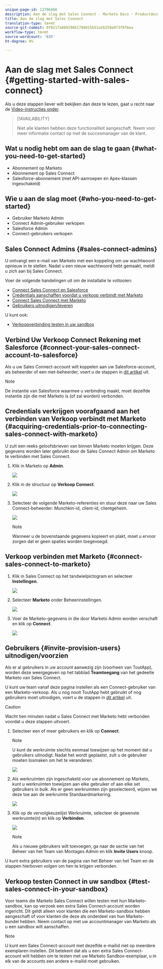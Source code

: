 ```yaml
---
unique-page-id: 13796466
description: Aan de slag met Sales Connect - Marketo Docs - Productdocumentatie
title: Aan de slag met Sales Connect
translation-type: tm+mt
source-git-commit: 0f0217a88929661798015b51a26259a973f9f6ea
workflow-type: tm+mt
source-wordcount: '635'
ht-degree: 0%

---
```



# Aan de slag met Sales Connect {#getting-started-with-sales-connect}

Als u deze stappen liever wilt bekijken dan deze te lezen, gaat u recht naar de [Video-instructies onder](#video).

>[!AVAILABILITY]
>
>Niet alle klanten hebben deze functionaliteit aangeschaft. Neem voor meer informatie contact op met de succesmanager van de klant.

## Wat u nodig hebt om aan de slag te gaan {#what-you-need-to-get-started}

* Abonnement op Marketo
* Abonnement op Sales Connect
* Salesforce-abonnement (met API-aanroepen en Apex-klassen ingeschakeld)

## Wie u aan de slag moet {#who-you-need-to-get-started}

* Gebruiker Marketo Admin
* Connect Admin-gebruiker verkopen
* Salesforce Admin
* Connect-gebruikers verkopen

## Sales Connect Admins {#sales-connect-admins}

U ontvangt een e-mail van Marketo met een koppeling om uw wachtwoord opnieuw in te stellen. Nadat u een nieuw wachtwoord hebt gemaakt, meldt u zich aan bij Sales Connect.

Voer de volgende handelingen uit om de installatie te voltooien:

* [Connect Sales Connect en Salesforce](#sfdc)
* [Credentials aanschaffen voordat u verkoop verbindt met Marketo](#acquire)
* [Connect Sales Connect met Marketo](#mkto)
* [Gebruikers uitnodigen/leveren](#IPU)

U kunt ook:

* [Verkoopverbinding testen in uw sandbox](#sandbox)

## Verbind Uw Verkoop Connect Rekening met Salesforce {#connect-your-sales-connect-account-to-salesforce}

Als u uw Sales Connect-account wilt koppelen aan uw Salesforce-account, als beheerder of een niet-beheerder, voert u de stappen in [dit artikel](http://docs.marketo.com/x/JwDb) uit.

>[!NOTE]
>
>De instantie van Salesforce waarmee u verbinding maakt, moet dezelfde instantie zijn die met Marketo is (of zal worden) verbonden.

## Credentials verkrijgen voorafgaand aan het verbinden van Verkoop verbindt met Marketo {#acquiring-credentials-prior-to-connecting-sales-connect-with-marketo}

U zult een reeks geloofsbrieven van binnen Marketo moeten krijgen. Deze gegevens worden later gebruikt door de Sales Connect Admin om Marketo te verbinden met Sales Connect.

1. Klik in Marketo op **Admin**.

   ![](assets/one.png)

1. Klik in de structuur op **Verkoop Connect**.

   ![](assets/two.png)

1. Selecteer de volgende Marketo-referenties en stuur deze naar uw Sales Connect-beheerder: Munchkin-id, client-id, clientgeheim.

   ![](assets/3.jpg)

   >[!NOTE]
   >
   >Wanneer u de bovenstaande gegevens kopieert en plakt, moet u ervoor zorgen dat er geen spaties worden toegevoegd.

## Verkoop verbinden met Marketo {#connect-sales-connect-to-marketo}

1. Klik in Sales Connect op het tandwielpictogram en selecteer **Instellingen**.

   ![](assets/four.png)

1. Selecteer **Marketo** onder Beheerinstellingen.

   ![](assets/eight.png)

1. Voer de Marketo-gegevens in die door Marketo Admin worden verschaft en klik op **Connect**.

   ![](assets/credentials.png)

## Gebruikers {#invite-provision-users} uitnodigen/voorzien

Als er al gebruikers in uw account aanwezig zijn (voorheen van ToutApp), worden deze weergegeven op het tabblad **Teamtoegang** van het gedeelte Marketo van Sales Connect.

U kunt uw team vanaf deze pagina instellen als een Connect-gebruiker van een Marketo-verkoop. Als u nog nooit ToutApp hebt gebruikt of nog gebruikers moet uitnodigen, voert u de stappen in [dit artikel](http://docs.marketo.com/display/TOUT/Invite+Team+Members) uit.

>[!CAUTION]
>
>Wacht tien minuten nadat u Sales Connect met Marketo hebt verbonden voordat u deze stappen uitvoert.

1. Selecteer een of meer gebruikers en klik op **Connect**.

   >[!NOTE]
   >
   >U kunt de werkruimte slechts eenmaal toewijzen op het moment dat u gebruikers uitnodigt. Nadat het wordt geplaatst, zult u de gebruiker moeten losmaken om het te veranderen.

   ![](assets/users.png)

1. Als werkruimten zijn ingeschakeld voor uw abonnement op Marketo, kunt u werkruimten toewijzen aan elke gebruiker of aan elke set gebruikers in bulk. Als er geen werkruimten zijn geselecteerd, wijzen we deze toe aan de werkruimte Standaardmarkering.

   ![](assets/nine.jpg)

1. Klik op de vervolgkeuzelijst Werkruimte, selecteer de gewenste werkruimte(n) en klik op **Verbinden**.

   ![](assets/ten.png)

   >[!NOTE]
   >
   >Als u nieuwe gebruikers wilt toevoegen, ga naar de sectie van het Beheer van het Team van Montages Admin en klik **Invite Users** knoop.

U kunt extra gebruikers van de pagina van het Beheer van het Team en de stappen hierboven volgen om hen te krijgen verbonden.

## Verkoop testen Connect in uw sandbox {#test-sales-connect-in-your-sandbox}

Voor teams die Marketo Sales Connect willen testen met hun Marketo-sandbox, kan op verzoek een extra Sales Connect-account worden ingericht. Dit geldt alleen voor klanten die een Marketo-sandbox hebben aangeschaft of voor klanten die deze als onderdeel van hun Marketo-bundel hebben. Neem contact op met uw accountmanager van Marketo als u een sandbox wilt aanschaffen.

>[!NOTE]
>
>U kunt een Sales Connect-account met dezelfde e-mailid niet op meerdere exemplaren instellen. Dit betekent dat als u een extra Sales Connect-account wilt hebben om te testen met uw Marketo Sandbox-exemplaar, u in elk van de accounts een andere e-mailid moet gebruiken.
